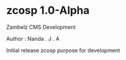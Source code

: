 zcosp 1.0-Alpha 
===============

Zambelz CMS Development

Author : Nanda . J . A

Initial release zcosp purpose for development
 